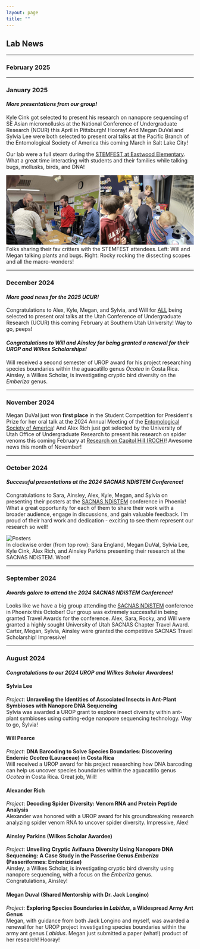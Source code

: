 ```yaml
---
layout: page
title: ""
---
```


## Lab News
---
### February 2025
---

### January 2025
#### _More presentations from our group!_
Kyle Cink got selected to present his research on nanopore sequencing of SE Asian micromollusks at the National Conference of Undergraduate Research (NCUR) this April in Pittsburgh! Hooray! And Megan DuVal and Sylvia Lee were both selected to present oral talks at the Pacific Branch of the Entomological Society of America this coming March in Salt Lake City! 

Our lab were a full steam during the [STEMFEST at Eastwood Elementary](https://schools.graniteschools.org/eastwood/2025/01/15/stemfest/). What a great time interacting with students and their families while talking bugs, mollusks, birds, and DNA! 


![stemfest](images/STEMFEST.jpg)
Folks sharing their fav critters with the STEMFEST attendees. Left: Will and Megan talking plants and bugs. Right: Rocky rocking the dissecting scopes and all the macro-wonders!


---

### December 2024
#### _More good news for the 2025 UCUR!_
Congratulations to Alex, Kyle, Megan, and Sylvia, and Will for <ins>ALL</ins> being selected to present oral talks at the Utah Conference of Undergraduate Research (UCUR) this coming February at Southern Utah University! Way to go, peeps!

#### _Congratulations to Will and Ainsley for being granted a renewal for their UROP and Wilkes Scholarships!_
Will received a second semester of UROP award for his project researching species boundaries within the aguacatillo genus _Ocotea_ in Costa Rica. Ainsley, a Wilkes Scholar, is investigating cryptic bird diversity on the *Emberiza* genus.

---

### November 2024
Megan DuVal just won **first place** in the Student Competition for President's Prize for her oral talk at the 2024 Annual Meeting of the [Entomological Society of America](https://www.entsoc.org/events/annual-meeting)! And Alex Rich just got selected by the University of Utah Office of Undergraduate Research to present his research on spider venoms this coming February at [Research on Capitol Hill (ROCH)](https://our.utah.edu/education-events/research-on-capitol-hill/)! Awesome news this month of November!

---
### October 2024
#### _Successful presentations at the 2024 SACNAS NDiSTEM Conference!_
Congratulations to Sara, Ainsley, Alex, Kyle, Megan, and Sylvia on presenting their posters at the [SACNAS NDiSTEM](https://www.sacnas.org/conference) conference in Phoenix! What a great opportunity for each of them to share their work with a broader audience, engage in discussions, and gain valuable feedback. I’m proud of their hard work and dedication - exciting to see them represent our research so well!


![Posters](images/SACNAS2024.jpg)  
In clockwise order (from top row): Sara England, Megan DuVal, Sylvia Lee, Kyle Cink, Alex Rich, and Ainsley Parkins presenting their research at the SACNAS NDiSTEM. Woot!

---
### September 2024
#### _Awards galore to attend the 2024 SACNAS NDiSTEM Conference!_
Looks like we have a big group attending the [SACNAS NDiSTEM](https://www.sacnas.org/conference) conference in Phoenix this October! Our group was extremely successful in being granted Travel Awards for the conference. Alex, Sara, Rocky, and Will were granted a highly sought University of Utah SACNAS Chapter Travel Award. Carter, Megan, Sylvia, Ainsley were granted the competitive SACNAS Travel Scholarship! Impressive!   

--- 
### August 2024
#### _Congratulations to our 2024 UROP and Wilkes Scholar Awardees!_

#### Sylvia Lee
*Project*: **Unraveling the Identities of Associated Insects in Ant-Plant Symbioses with Nanopore DNA Sequencing**  
Sylvia was awarded a UROP grant to explore insect diversity within ant-plant symbioses using cutting-edge nanopore sequencing technology. Way to go, Sylvia!

#### Will Pearce
*Project*: **DNA Barcoding to Solve Species Boundaries: Discovering Endemic _Ocotea_ (Lauraceae) in Costa Rica**  
Will received a UROP award for his project researching how DNA barcoding can help us uncover species boundaries within the aguacatillo genus _Ocotea_ in Costa Rica. Great job, Will!

#### Alexander Rich
*Project*: **Decoding Spider Diversity: Venom RNA and Protein Peptide Analysis**  
Alexander was honored with a UROP award for his groundbreaking research analyzing spider venom RNA to uncover spider diversity. Impressive, Alex!

#### Ainsley Parkins (Wilkes Scholar Awardee)
*Project*: **Unveiling Cryptic Avifauna Diversity Using Nanopore DNA Sequencing: A Case Study in the Passerine Genus *Emberiza* (Passeriformes: Emberizidae)**  
Ainsley, a Wilkes Scholar, is investigating cryptic bird diversity using nanopore sequencing, with a focus on the *Emberiza* genus. Congratulations, Ainsley!

#### Megan Duval (Shared Mentorship with Dr. Jack Longino)
*Project*: **Exploring Species Boundaries in *Labidus*, a Widespread Army Ant Genus**  
Megan, with guidance from both Jack Longino and myself, was awarded a renewal for her UROP project investigating species boundaries within the army ant genus _Labidus_. Megan just submitted a paper (what!) product of her research! Hooray! 

